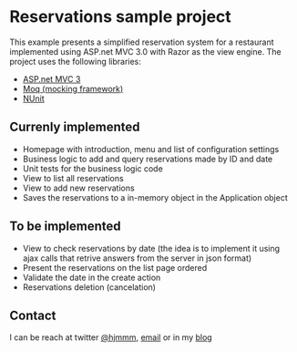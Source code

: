 # Reservations sample project #

This example presents a simplified reservation system for a restaurant implemented using ASP.net MVC 3.0 with 
Razor as the view engine. The project uses the following libraries:

- [ASP.net MVC 3](http://www.asp.net/downloads)
- [Moq (mocking framework)](http://code.google.com/p/moq/downloads/detail?name=Moq.4.0.10827.Final.zip&can=2&q=)
- [NUnit](http://launchpad.net/nunitv2/2.6/2.6.0b4/+download/NUnit-2.6.0.12017.msi)

## Currenly implemented ##

- Homepage with introduction, menu and list of configuration settings
- Business logic to add and query reservations made by ID and date
- Unit tests for the business logic code
- View to list all reservations
- View to add new reservations
- Saves the reservations to a in-memory object in the Application object

## To be implemented ##

- View to check reservations by date (the idea is to implement it using ajax calls that retrive answers from the server in json format)
- Present the reservations on the list page ordered
- Validate the date in the create action
- Reservations deletion (cancelation)

## Contact ##

I can be reach at twitter [@hjmmm](http://twitter.com/hjmmm),
[email](mailto:javier@withbytes.com) or in my [blog](http://blog.withbytes.com)